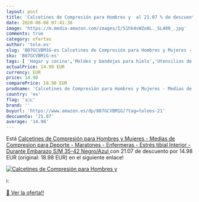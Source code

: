 ```yaml
---
layout: post
title: 'Calcetines de Compresión para Hombres y  al 21.07 % de descuento'
date: 2020-06-08 07:41:38
image: 'https://m.media-amazon.com/images/I/51hk4sWZo8L._SL400_.jpg'
comments: true
category: ofertas
author: 'tole.es'
slug: 'B07GCVBM1G-es Calcetines de Compresión para Hombres y Mujeres - Medias...'
sku: 'B07GCVBM1G-es'
tags: [ 'Hogar y cocina','Moldes y bandejas para hielo','Utensilios de bar','Utensilios de cocina','embarazo', ]
actualPrice: 14.98 EUR
currency: EUR
price: 14.98
comparePrice: 18.98 EUR
prodname: 'Calcetines de Compresión para Hombres y Mujeres - Medias de Compresion para Deporte - Maratones - Enfermeras - Estrés tibial Interior - Durante Embarazo  S/M  35-42   Negro/Azul '
country: 'es'
flag: '🇪🇸'
brand: ''
buyurl: 'https://www.amazon.es/dp/B07GCVBM1G/?tag=tolees-21'
descuento: '21.07'
average: '14.98'
---
```


Está [Calcetines de Compresión para Hombres y Mujeres - Medias de Compresion para Deporte - Maratones - Enfermeras - Estrés tibial Interior - Durante Embarazo  S/M  35-42   Negro/Azul ](https://www.amazon.es/dp/B07GCVBM1G/?tag=tolees-21) con 21.07 de descuento por 14.98 EUR (original: 18.98 EUR) en el siguiente enlace!

[![Calcetines de Compresión para Hombres y ](https://m.media-amazon.com/images/I/51hk4sWZo8L._SL400_.jpg)](https://www.amazon.es/dp/B07GCVBM1G/?tag=tolees-21)

ℹ️:


[🛒 Ver la oferta!!](https://www.amazon.es/dp/B07GCVBM1G/?tag=tolees-21)
